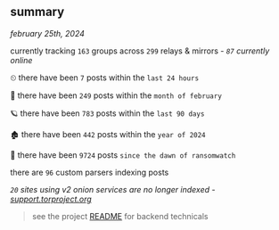 
## summary
_february 25th, 2024_

currently tracking `163` groups across `299` relays & mirrors - _`87` currently online_

⏲ there have been `7` posts within the `last 24 hours`

🦈 there have been `249` posts within the `month of february`

🪐 there have been `783` posts within the `last 90 days`

🏚 there have been `442` posts within the `year of 2024`

🦕 there have been `9724` posts `since the dawn of ransomwatch`

there are `96` custom parsers indexing posts

_`20` sites using v2 onion services are no longer indexed - [support.torproject.org](https://support.torproject.org/onionservices/v2-deprecation/)_

> see the project [README](https://github.com/joshhighet/ransomwatch#ransomwatch--) for backend technicals
